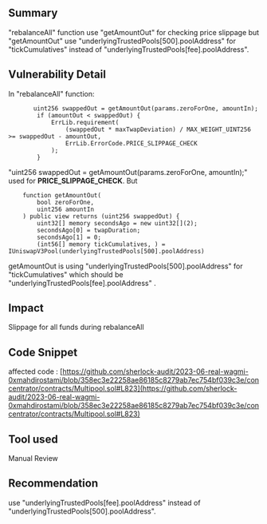 ## Summary
"rebalanceAll" function use "getAmountOut" for checking price slippage but "getAmountOut" use  "underlyingTrustedPools[500].poolAddress" for "tickCumulatives" instead of "underlyingTrustedPools[fee].poolAddress".
## Vulnerability Detail
In  "rebalanceAll" function:
```solidity
       uint256 swappedOut = getAmountOut(params.zeroForOne, amountIn);
        if (amountOut < swappedOut) {
            ErrLib.requirement(
                (swappedOut * maxTwapDeviation) / MAX_WEIGHT_UINT256 >= swappedOut - amountOut,
                ErrLib.ErrorCode.PRICE_SLIPPAGE_CHECK
            );
        }
```
"uint256 swappedOut = getAmountOut(params.zeroForOne, amountIn);" used for **PRICE_SLIPPAGE_CHECK**.
But
```solidity
    function getAmountOut(
        bool zeroForOne,
        uint256 amountIn
    ) public view returns (uint256 swappedOut) {
        uint32[] memory secondsAgo = new uint32[](2);
        secondsAgo[0] = twapDuration;
        secondsAgo[1] = 0;
        (int56[] memory tickCumulatives, ) = IUniswapV3Pool(underlyingTrustedPools[500].poolAddress)
```
getAmountOut is using  "underlyingTrustedPools[500].poolAddress" for "tickCumulatives" which should be "underlyingTrustedPools[fee].poolAddress"
.
## Impact
Slippage for all funds during rebalanceAll
## Code Snippet
affected code :
[https://github.com/sherlock-audit/2023-06-real-wagmi-0xmahdirostami/blob/358ec3e22258ae86185c8279ab7ec754bf039c3e/concentrator/contracts/Multipool.sol#L823](https://github.com/sherlock-audit/2023-06-real-wagmi-0xmahdirostami/blob/358ec3e22258ae86185c8279ab7ec754bf039c3e/concentrator/contracts/Multipool.sol#L823)
## Tool used
Manual Review
## Recommendation
use "underlyingTrustedPools[fee].poolAddress" instead of "underlyingTrustedPools[500].poolAddress".
